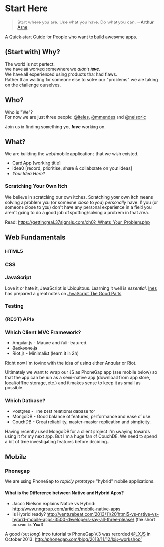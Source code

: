Start Here
==========

> Start where you are. Use what you have. Do what you can. 
> ~ [Arthur Ashe](http://en.wikipedia.org/wiki/Arthur_Ashe)

A Quick-start Guide for People who want to build awesome apps.

## (Start with) Why?

The world is not perfect. <br />
We have all worked somewhere we *didn't* ***love***. <br />
We have all experienced using products that had flaws. <br/>
Rather than waiting for someone else to solve our "problems" 
we are taking on the challenge ourselves.


## Who?

Who is "We"? <br />
For now we are just three people: 
[@iteles](https://twitter.com/iteles),  [@mmendes](https://github.com/mmendes999)
and 
[@nelsonic](https://twitter.com/nelsonic)

Join us in finding something you ***love*** working on.


## What?

We are building the web/mobile applications that we wish existed.

- Card App [working title]
- ideaQ [record, prioritise, share & collaborate on your ideas]
- *Your Idea Here*?


### Scratching Your Own Itch

We believe in scratching our own itches.
Scratching your own itch means solving a problem you (or someone *close* to you) *personally* have.
If you (or someone close to you) don't have any personal experience in a field 
you aren't going to do a good job of spotting/solving a problem in that area.

Read:
https://gettingreal.37signals.com/ch02_Whats_Your_Problem.php


## Web Fundamentals

### HTML5

### CSS

### JavaScript

Love it or hate it, JavaScript is Ubiquitous. Learning it well is *essential*.
[Ines](http://github.com/iteles) has prepared a great notes on
[JavaScript The Good Parts](https://github.com/iteles/Javascript-the-Good-Parts/blob/master/Notes-on-Javascript-the-Good-Parts.md)

### Testing

### (REST) APIs


### Which Client MVC Framework?

- Angular.js - Mature and full-featured. 
- ~~Backbone.js~~ 
- Riot.js - Minimalist (learn it in 2h)

Right now I'm toying with the idea of using either Angular or Riot.

Ultimately we want to wrap our JS as PhoneGap app (see mobile below)
so that the app can be run as a semi-native app (download from app store,
local/offline storage, etc.) and it makes sense to keep it as small as possible.



### Which Datbase?

- Postgres - The best relational dabase for 
- MongoDB  - Good balance of features, performance and ease of use.
- CouchDB  - Great reliability, master-master replication and simplicity.

Having recently used MongoDB for a client project I'm swaying towards using it
for my next app. But I'm a huge fan of CouchDB.
We need to spend a bit of time investigating features before deciding...



## Mobile

### Phonegap

We are using PhoneGap to *rapidly prototype* "hybrid" mobile applications.

#### What is the Difference between Native and Hybrid Apps?

- Jacob Nielson explains Native vs Hybrid: 
http://www.nngroup.com/articles/mobile-native-apps
- Is Hybrid ready? http://venturebeat.com/2013/11/20/html5-vs-native-vs-hybrid-mobile-apps-3500-developers-say-all-three-please/ (the short answer is ***Yes***!)

A good (but *long*) intro tutorial to PhoneGap V.3 was recorded 
[@LXJS](http://2013.lxjs.org/guide) in October 2013: 
http://phonegap.com/blog/2013/11/12/lxjs-workshop/

